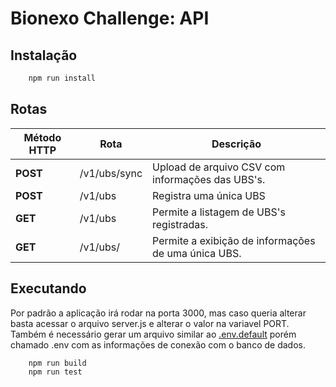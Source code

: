# Bionexo Challenge: API

## Instalação
```bash
    npm run install
```

## Rotas
| Método HTTP | Rota | Descrição |
| ----------- | ---- | --------- |
| **POST** | /v1/ubs/sync | Upload de arquivo CSV com informações das UBS's. |
| **POST** | /v1/ubs | Registra uma única UBS |
| **GET** | /v1/ubs | Permite a listagem de UBS's registradas. |
| **GET** | /v1/ubs/<id> | Permite a exibição de informações de uma única UBS. |

## Executando
Por padrão a aplicação irá rodar na porta 3000, mas caso queria alterar basta acessar o arquivo
server.js e alterar o valor na variavel PORT.
Também é necessário gerar um arquivo similar ao [.env.default](/API/.env.default) porém chamado .env com as informações de conexão com
o banco de dados.
```bash
    npm run build
    npm run test
```